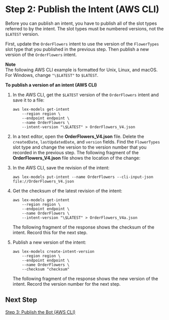 # Step 2: Publish the Intent \(AWS CLI\)<a name="gs-cli-publish-intent"></a>

Before you can publish an intent, you have to publish all of the slot types referred to by the intent\. The slot types must be numbered versions, not the `$LATEST` version\.

First, update the `OrderFlowers` intent to use the version of the `FlowerTypes` slot type that you published in the previous step\. Then publish a new version of the `OrderFlowers` intent\.

**Note**  
The following AWS CLI example is formatted for Unix, Linux, and macOS\. For Windows, change `"\$LATEST"` to `$LATEST`\.

**To publish a version of an intent \(AWS CLI\)**

1. In the AWS CLI, get the `$LATEST` version of the `OrderFlowers` intent and save it to a file:

   ```
   aws lex-models get-intent 
       --region region \
       --endpoint endpoint \     
       --name OrderFlowers \
       --intent-version "\$LATEST" > OrderFlowers_V4.json
   ```

1. In a text editor, open the **OrderFlowers\_V4\.json** file\. Delete the `createdDate`, `lastUpdatedDate`, and `version` fields\. Find the `FlowerTypes` slot type and change the version to the version number that you recorded in the previous step\. The following fragment of the **OrderFlowers\_V4\.json** file shows the location of the change:

1. In the AWS CLI, save the revision of the intent:

   ```
   aws lex-models put-intent --name OrderFlowers --cli-input-json file://OrderFlowers_V4.json
   ```

1. Get the checksum of the latest revision of the intent:

   ```
   aws lex-models get-intent 
       --region region \
       --endpoint endpoint \     
       --name OrderFlowers \
       --intent-version "\$LATEST" > OrderFlowers_V4a.json
   ```

   The following fragment of the response shows the checksum of the intent\. Record this for the next step\.

1. Publish a new version of the intent: 

   ```
   aws lex-models create-intent-version 
       --region region \
       --endpoint endpoint \     
       --name OrderFlowers \
       --checksum "checksum"
   ```

   The following fragment of the response shows the new version of the intent\. Record the version number for the next step\.

## Next Step<a name="gs-cli-publish-3"></a>

[Step 3: Publish the Bot \(AWS CLI\)](gs-cli-publish-bot.md)